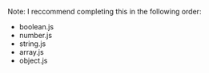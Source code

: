Note: I reccommend completing this in the following order:
 - boolean.js
 - number.js
 - string.js
 - array.js
 - object.js